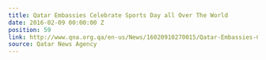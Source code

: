 ```yaml
---
title: Qatar Embassies Celebrate Sports Day all Over The World
date: 2016-02-09 00:00:00 Z
position: 59
link: http://www.qna.org.qa/en-us/News/16020910270015/Qatar-Embassies-Celebrate-Sports-Day-all-Over-The-World
source: Qatar News Agency
---
```


